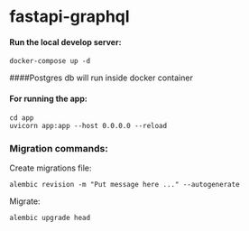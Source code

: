 # fastapi-graphql

#### Run the local develop server:

    docker-compose up -d 
  
[//]: # (##### Server will bind 8021 port. You can get access to server by browser [http://localhost:8021]&#40;http://localhost:8021&#41;)

[//]: # (##### URL of graphql: [http://localhost:8021/graphql]&#40;http://localhost:8021/graphql&#41;)

[//]: # (##### URL of Pg admin: [http://localhost:5050]&#40;http://localhost:5050&#41;)


####Postgres db will run inside docker container
#### For running the app:
```
cd app
uvicorn app:app --host 0.0.0.0 --reload
```

### Migration commands:
Create migrations file:
```
alembic revision -m "Put message here ..." --autogenerate
```

Migrate:
```
alembic upgrade head
```